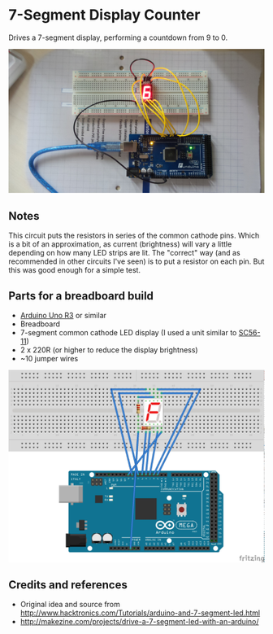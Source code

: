 # 7-Segment Display Counter

Drives a 7-segment display, performing a countdown from 9 to 0.

![The Build](./assets/Simple7SegmentDisplay.jpg?raw=true)

## Notes

This circuit puts the resistors in series of the common cathode pins. Which is a bit of an approximation,
as current (brightness) will vary a little depending on how many LED strips are lit. The "correct"
way (and as recommended in other circuits I've seen) is to put a resistor on each pin. But this was
good enough for a simple test.


## Parts for a breadboard build

* [Arduino Uno R3](http://www.amazon.com/gp/product/B00F6JCV20/ref=as_li_tl?ie=UTF8&camp=1789&creative=390957&creativeASIN=B00F6JCV20&linkCode=as2&tag=itsaprli-20&linkId=O34GVKFAZ6FVDC6W) or similar
* Breadboard
* 7-segment common cathode LED display (I used a unit similar to [SC56-11](./assets/SC56-11_datasheet.pdf?raw=true "SC56-11 Datasheet"))
* 2 x 220R (or higher to reduce the display brightness)
* ~10 jumper wires

![The Breadboard Schematic](./assets/Simple7SegmentDisplay_bb.jpg?raw=true)

## Credits and references
* Original idea and source from http://www.hacktronics.com/Tutorials/arduino-and-7-segment-led.html
* http://makezine.com/projects/drive-a-7-segment-led-with-an-arduino/

